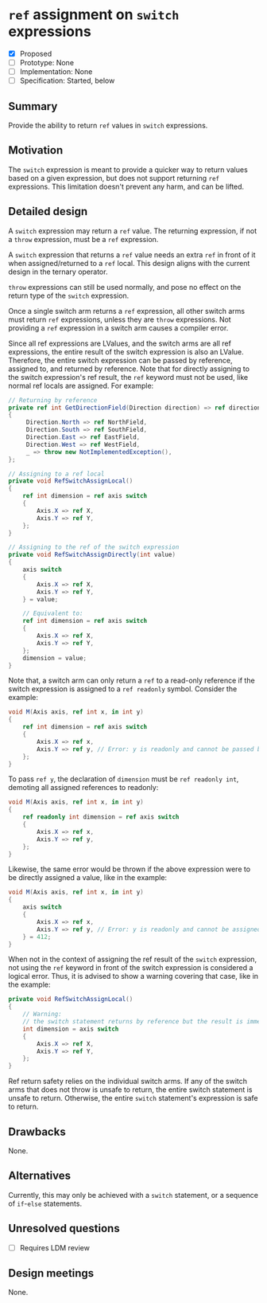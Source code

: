 # `ref` assignment on `switch` expressions

* [x] Proposed
* [ ] Prototype: None
* [ ] Implementation: None
* [ ] Specification: Started, below

## Summary
[summary]: #summary

Provide the ability to return `ref` values in `switch` expressions.

## Motivation
[motivation]: #motivation

The `switch` expression is meant to provide a quicker way to return values based on a given expression, but does not support returning `ref` expressions. This limitation doesn't prevent any harm, and can be lifted.

## Detailed design
[design]: #detailed-design

A `switch` expression may return a `ref` value. The returning expression, if not a `throw` expression, must be a `ref` expression.

A `switch` expression that returns a `ref` value needs an extra `ref` in front of it when assigned/returned to a `ref` local. This design aligns with the current design in the ternary operator.

`throw` expressions can still be used normally, and pose no effect on the return type of the `switch` expression.

Once a single switch arm returns a `ref` expression, all other switch arms must return `ref` expressions, unless they are `throw` expressions. Not providing a `ref` expression in a switch arm causes a compiler error.

Since all ref expressions are LValues, and the switch arms are all ref expressions, the entire result of the switch expression is also an LValue. Therefore, the entire switch expression can be passed by reference, assigned to, and returned by reference. Note that for directly assigning to the switch expression's ref result, the `ref` keyword must not be used, like normal ref locals are assigned. For example:

```csharp
// Returning by reference
private ref int GetDirectionField(Direction direction) => ref direction switch
{
     Direction.North => ref NorthField,
     Direction.South => ref SouthField,
     Direction.East => ref EastField,
     Direction.West => ref WestField,
     _ => throw new NotImplementedException(),
};

// Assigning to a ref local
private void RefSwitchAssignLocal()
{
    ref int dimension = ref axis switch
    {
        Axis.X => ref X,
        Axis.Y => ref Y,
    };
}

// Assigning to the ref of the switch expression
private void RefSwitchAssignDirectly(int value)
{
    axis switch
    {
        Axis.X => ref X,
        Axis.Y => ref Y,
    } = value;

    // Equivalent to:
    ref int dimension = ref axis switch
    {
        Axis.X => ref X,
        Axis.Y => ref Y,
    };
    dimension = value;
}
```

Note that, a switch arm can only return a `ref` to a read-only reference if the switch expression is assigned to a `ref readonly` symbol. Consider the example:
```csharp
void M(Axis axis, ref int x, in int y)
{
    ref int dimension = ref axis switch
    {
        Axis.X => ref x,
        Axis.Y => ref y, // Error: y is readonly and cannot be passed by reference to a non-readonly reference
    };
}
```

To pass `ref y`, the declaration of `dimension` must be `ref readonly int`, demoting all assigned references to readonly:
```csharp
void M(Axis axis, ref int x, in int y)
{
    ref readonly int dimension = ref axis switch
    {
        Axis.X => ref x,
        Axis.Y => ref y,
    };
}
```

Likewise, the same error would be thrown if the above expression were to be directly assigned a value, like in the example:
```csharp
void M(Axis axis, ref int x, in int y)
{
    axis switch
    {
        Axis.X => ref x,
        Axis.Y => ref y, // Error: y is readonly and cannot be assigned by reference
    } = 412;
}
```

When not in the context of assigning the ref result of the `switch` expression, not using the `ref` keyword in front of the switch expression is considered a logical error. Thus, it is advised to show a warning covering that case, like in the example:
```csharp
private void RefSwitchAssignLocal()
{
    // Warning:
    // the switch statement returns by reference but the result is immediately dereferenced
    int dimension = axis switch
    {
        Axis.X => ref X,
        Axis.Y => ref Y,
    };
}
```

Ref return safety relies on the individual switch arms. If any of the switch arms that does not throw is unsafe to return, the entire switch statement is unsafe to return. Otherwise, the entire `switch` statement's expression is safe to return.

## Drawbacks
[drawbacks]: #drawbacks

None.

## Alternatives
[alternatives]: #alternatives

Currently, this may only be achieved with a `switch` statement, or a sequence of `if`-`else` statements.

## Unresolved questions
[unresolved]: #unresolved-questions

- [ ] Requires LDM review

## Design meetings
[meetings]: #design-meetings

None.
